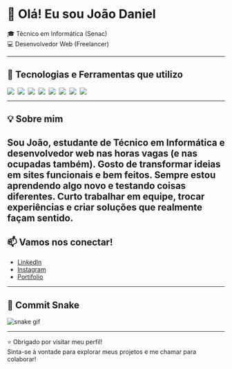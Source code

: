 # 👋 Olá! Eu sou João Daniel
🎓 Técnico em Informática (Senac)    
💻 Desenvolvedor Web (Freelancer)

---

## 🚀 Tecnologias e Ferramentas que utilizo
<div style="display: flex; gap: 8px; flex-wrap: wrap;">
<img src="https://img.shields.io/badge/HTML5-E34F26?style=flat&logo=html5&logoColor=white" />
<img src="https://img.shields.io/badge/CSS3-1572B6?style=flat&logo=css3&logoColor=white" />
<img src="https://img.shields.io/badge/JavaScript-F7DF1E?style=flat&logo=javascript&logoColor=black" />
<img src="https://img.shields.io/badge/Python-3776AB?style=flat&logo=python&logoColor=white" />
<img src="https://img.shields.io/badge/Django-092E20?style=flat&logo=django&logoColor=white" />
<img src="https://img.shields.io/badge/MySQL-4479A1?style=flat&logo=mysql&logoColor=white" />
<img src="https://img.shields.io/badge/Git-F05032?style=flat&logo=git&logoColor=white" />
<img src="https://img.shields.io/badge/Figma-F24E1E?style=flat&logo=figma&logoColor=white" />
</div>

---

## 💡 Sobre mim
Sou João, estudante de Técnico em Informática e desenvolvedor web nas horas vagas (e nas ocupadas também). Gosto de transformar ideias em sites funcionais e bem feitos. Sempre estou aprendendo algo novo e testando coisas diferentes. Curto trabalhar em equipe, trocar experiências e criar soluções que realmente façam sentido.
---

## 📫 Vamos nos conectar!
- <a href="https://www.linkedin.com/in/joaodaniellabreslima-dev" target="_blank">LinkedIn</a>  
- <a href="https://www.instagram.com/labreslima_pessoal/" target="_blank">Instagram</a>
- <a href="https://god-of-darck.github.io/Portfolio_Pessoal/" target="_blank">Portifolio</a>


---

## 🐍 Commit Snake

![snake gif](https://github.com/pedrohsantanaa/pedrohsantanaa/blob/output/github-contribution-grid-snake.svg)


---

⭐ Obrigado por visitar meu perfil!  
Sinta-se à vontade para explorar meus projetos e me chamar para colaborar!
